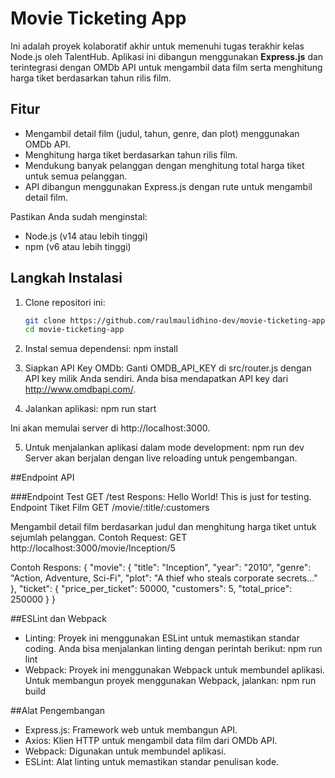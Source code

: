 # Movie Ticketing App
Ini adalah proyek kolaboratif akhir untuk memenuhi tugas terakhir kelas Node.js oleh TalentHub. Aplikasi ini dibangun menggunakan **Express.js** dan terintegrasi dengan OMDb API untuk mengambil data film serta menghitung harga tiket berdasarkan tahun rilis film.

## Fitur
- Mengambil detail film (judul, tahun, genre, dan plot) menggunakan OMDb API.
- Menghitung harga tiket berdasarkan tahun rilis film.
- Mendukung banyak pelanggan dengan menghitung total harga tiket untuk semua pelanggan.
- API dibangun menggunakan Express.js dengan rute untuk mengambil detail film.

Pastikan Anda sudah menginstal:
- Node.js (v14 atau lebih tinggi)
- npm (v6 atau lebih tinggi)

## Langkah Instalasi

1. Clone repositori ini:

   ```bash
   git clone https://github.com/raulmaulidhino-dev/movie-ticketing-app.git
   cd movie-ticketing-app

2. Instal semua dependensi:
npm install

3. Siapkan API Key OMDb:
Ganti OMDB_API_KEY di src/router.js dengan API key milik Anda sendiri. 
Anda bisa mendapatkan API key dari http://www.omdbapi.com/.

4. Jalankan aplikasi:
npm run start

Ini akan memulai server di http://localhost:3000.

5. Untuk menjalankan aplikasi dalam mode development:
npm run dev
Server akan berjalan dengan live reloading untuk pengembangan.

##Endpoint API

###Endpoint Test
GET /test
Respons: Hello World! This is just for testing.
Endpoint Tiket Film
GET /movie/:title/:customers

Mengambil detail film berdasarkan judul dan menghitung harga tiket untuk sejumlah pelanggan.
Contoh Request:
GET http://localhost:3000/movie/Inception/5

Contoh Respons:
{
  "movie": {
    "title": "Inception",
    "year": "2010",
    "genre": "Action, Adventure, Sci-Fi",
    "plot": "A thief who steals corporate secrets..."
  },
  "ticket": {
    "price_per_ticket": 50000,
    "customers": 5,
    "total_price": 250000
  }
}

##ESLint dan Webpack
- Linting: Proyek ini menggunakan ESLint untuk memastikan standar coding. Anda bisa menjalankan linting dengan perintah berikut:
npm run lint
- Webpack: Proyek ini menggunakan Webpack untuk membundel aplikasi. Untuk membangun proyek menggunakan Webpack, jalankan:
npm run build

##Alat Pengembangan
- Express.js: Framework web untuk membangun API.
- Axios: Klien HTTP untuk mengambil data film dari OMDb API.
- Webpack: Digunakan untuk membundel aplikasi.
- ESLint: Alat linting untuk memastikan standar penulisan kode.
